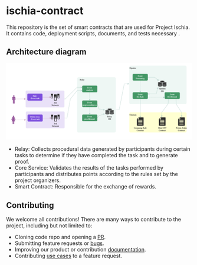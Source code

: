 # ischia-contract
This repository is the set of smart contracts that are used for Project Ischia. It contains code, deployment scripts, documents, and tests necessary .

## Architecture diagram
![alt text](assets/architecture.png)

- Relay: Collects procedural data generated by participants during certain tasks to determine if they have completed the task and to generate proof.
- Core Service: Validates the results of the tasks performed by participants and distributes points according to the rules set by the project organizers.
- Smart Contract: Responsible for the exchange of rewards.


## Contributing

We welcome all contributions! There are many ways to contribute to the project, including but not limited to:

- Cloning code repo and opening a [PR](https://github.com/hetu-project/ischia/pulls).
- Submitting feature requests or [bugs](https://github.com/hetu-project/ischia/issues).
- Improving our product or contribution [documentation](./docs/).
- Contributing [use cases](./demos/) to a feature request.
